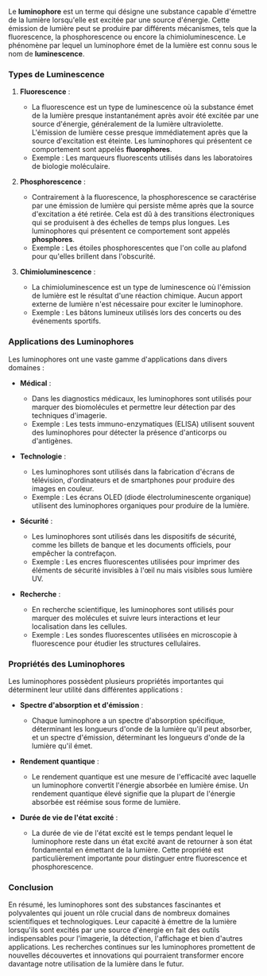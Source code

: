 Le **luminophore** est un terme qui désigne une substance capable d'émettre de la lumière lorsqu'elle est excitée par une source d'énergie. Cette émission de lumière peut se produire par différents mécanismes, tels que la fluorescence, la phosphorescence ou encore la chimioluminescence. Le phénomène par lequel un luminophore émet de la lumière est connu sous le nom de **luminescence**.

### Types de Luminescence

1. **Fluorescence** :
    - La fluorescence est un type de luminescence où la substance émet de la lumière presque instantanément après avoir été excitée par une source d'énergie, généralement de la lumière ultraviolette. L'émission de lumière cesse presque immédiatement après que la source d'excitation est éteinte. Les luminophores qui présentent ce comportement sont appelés **fluorophores**.
    - Exemple : Les marqueurs fluorescents utilisés dans les laboratoires de biologie moléculaire.

2. **Phosphorescence** :
    - Contrairement à la fluorescence, la phosphorescence se caractérise par une émission de lumière qui persiste même après que la source d'excitation a été retirée. Cela est dû à des transitions électroniques qui se produisent à des échelles de temps plus longues. Les luminophores qui présentent ce comportement sont appelés **phosphores**.
    - Exemple : Les étoiles phosphorescentes que l'on colle au plafond pour qu'elles brillent dans l'obscurité.

3. **Chimioluminescence** :
    - La chimioluminescence est un type de luminescence où l'émission de lumière est le résultat d'une réaction chimique. Aucun apport externe de lumière n'est nécessaire pour exciter le luminophore.
    - Exemple : Les bâtons lumineux utilisés lors des concerts ou des événements sportifs.

### Applications des Luminophores

Les luminophores ont une vaste gamme d'applications dans divers domaines :

- **Médical** :
    - Dans les diagnostics médicaux, les luminophores sont utilisés pour marquer des biomolécules et permettre leur détection par des techniques d'imagerie.
    - Exemple : Les tests immuno-enzymatiques (ELISA) utilisent souvent des luminophores pour détecter la présence d'anticorps ou d'antigènes.

- **Technologie** :
    - Les luminophores sont utilisés dans la fabrication d'écrans de télévision, d'ordinateurs et de smartphones pour produire des images en couleur.
    - Exemple : Les écrans OLED (diode électroluminescente organique) utilisent des luminophores organiques pour produire de la lumière.

- **Sécurité** :
    - Les luminophores sont utilisés dans les dispositifs de sécurité, comme les billets de banque et les documents officiels, pour empêcher la contrefaçon.
    - Exemple : Les encres fluorescentes utilisées pour imprimer des éléments de sécurité invisibles à l'œil nu mais visibles sous lumière UV.

- **Recherche** :
    - En recherche scientifique, les luminophores sont utilisés pour marquer des molécules et suivre leurs interactions et leur localisation dans les cellules.
    - Exemple : Les sondes fluorescentes utilisées en microscopie à fluorescence pour étudier les structures cellulaires.

### Propriétés des Luminophores

Les luminophores possèdent plusieurs propriétés importantes qui déterminent leur utilité dans différentes applications :

- **Spectre d'absorption et d'émission** :
    - Chaque luminophore a un spectre d'absorption spécifique, déterminant les longueurs d'onde de la lumière qu'il peut absorber, et un spectre d'émission, déterminant les longueurs d'onde de la lumière qu'il émet.

- **Rendement quantique** :
    - Le rendement quantique est une mesure de l'efficacité avec laquelle un luminophore convertit l'énergie absorbée en lumière émise. Un rendement quantique élevé signifie que la plupart de l'énergie absorbée est réémise sous forme de lumière.

- **Durée de vie de l'état excité** :
    - La durée de vie de l'état excité est le temps pendant lequel le luminophore reste dans un état excité avant de retourner à son état fondamental en émettant de la lumière. Cette propriété est particulièrement importante pour distinguer entre fluorescence et phosphorescence.

### Conclusion

En résumé, les luminophores sont des substances fascinantes et polyvalentes qui jouent un rôle crucial dans de nombreux domaines scientifiques et technologiques. Leur capacité à émettre de la lumière lorsqu'ils sont excités par une source d'énergie en fait des outils indispensables pour l'imagerie, la détection, l'affichage et bien d'autres applications. Les recherches continues sur les luminophores promettent de nouvelles découvertes et innovations qui pourraient transformer encore davantage notre utilisation de la lumière dans le futur.